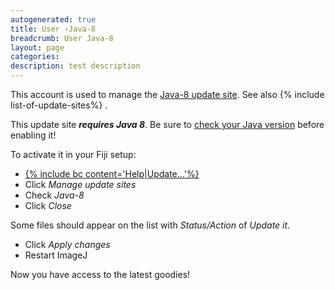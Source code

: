 ```yaml
---
autogenerated: true
title: User ›Java-8
breadcrumb: User Java-8
layout: page
categories: 
description: test description
---
```


This account is used to manage the [Java-8 update site](http://sites.imagej.net/Java-8/). See also {% include list-of-update-sites%}
.

This update site ***requires Java 8***. Be sure to [check your Java version](Troubleshooting#Checking_the_Java_version ) before enabling it\!

To activate it in your Fiji setup:

  - [{% include bc content='Help|Update...'%}](Update_Sites )
  - Click *Manage update sites*
  - Check *Java-8*
  - Click *Close*

Some files should appear on the list with *Status/Action* of *Update it*.

  - Click *Apply changes*
  - Restart ImageJ

Now you have access to the latest goodies\!
